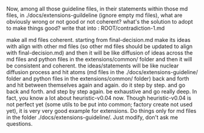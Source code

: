 Now, among all those guideline files, in their statements within those md files, in ./docs/extensions-guildeline (ignore empty md files), what are obviously wrong or not good or not coherent? what's the solution to adopt to make things good? write that into : ROOT/contradiction-1.md



make all md files coherent. starting from final-decision.md make its ideas with align with other md files (so other md files should be updated to align with final-decision.md) and then it will be like diffusion of ideas across the md files and python files in the extensions/common/ folder and then it will be consistent and coherent. the ideas/statements will be like nuclear diffusion process and hit atoms (md files in the ./docs/extensions-guideline/ folder and python files in the extensions/common/ folder) back and forth and hit between themselves again and again. do it step by step. and go back and forth. and step by step again.  be exhaustive and go really deep. In fact, you know a lot about heuristic-v0.04 now. Though heuristic-v0.04 is not perfect yet (some utils to be put into common; factory create not used yet), it is very very good example for extensions. Do things only for md files in the folder ./docs/extensions-guideline/. Just modify, don't ask me questions.

